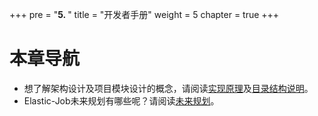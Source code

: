 +++
pre = "<b>5. </b>"
title = "开发者手册"
weight = 5
chapter = true
+++

# 本章导航

 - 想了解架构设计及项目模块设计的概念，请阅读[实现原理](/dev-manual/lite-design/)及[目录结构说明](/dev-manual/module/)。
 - Elastic-Job未来规划有哪些呢？请阅读[未来规划](/dev-manual/roadmap/)。
